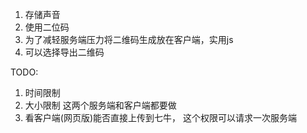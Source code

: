 1. 存储声音
2. 使用二位码
3. 为了减轻服务端压力将二维码生成放在客户端，实用js
4. 可以选择导出二维码

TODO:
1. 时间限制
2. 大小限制
这两个服务端和客户端都要做
3. 看客户端(网页版)能否直接上传到七牛， 这个权限可以请求一次服务端
